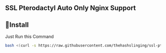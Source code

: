 ## SSL Pterodactyl Auto Only Nginx Support

## 🔄️Install
Just Run this Command
```bash
bash <(curl -s https://raw.githubusercontent.com/thehashslinging/ssl-pterodactyl-only-nginx/refs/heads/main/sslptero.bash)
```
